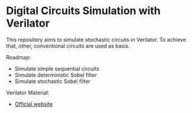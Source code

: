 # Digital Circuits Simulation with Verilator

This repository aims to simulate stochastic circuits in Verilator. To achieve that, other, conventional circuits are used as basis.

Roadmap:
* Simulate simple sequential circuits
* Simulate deterministic Sobel filter
* Simulate stochastic Sobel filter

Verilator Material:
* [Official website](https://www.veripool.org/)
